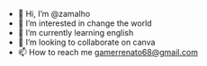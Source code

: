 - 👋 Hi, I’m @zamalho
- 👀 I’m interested in change the world
- 🌱 I’m currently learning english
- 💞️ I’m looking to collaborate on canva
- 📫 How to reach me gamerrenato68@gmail.com

<!---
zamalho/zamalho is a ✨ special ✨ repository because its `README.md` (this file) appears on your GitHub profile.
You can click the Preview link to take a look at your changes.
--->
